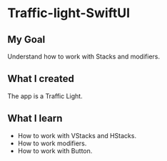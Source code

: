# Traffic-light-SwiftUI

## My Goal

Understand how to work with Stacks and modifiers.

## What I created

The app is a Traffic Light.

## What I learn

* How to work with VStacks and HStacks.
* How to work modifiers.
* How to work with Button.
